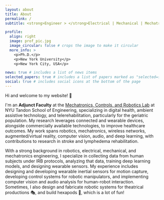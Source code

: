 ```yaml
---
layout: about
title: About
permalink: /
subtitle: <strong>Engineer > </strong>Electrical | Mechanical | Mechatronics & Robotics<br><strong>Dessert Connoisseur</strong>🍦(Self proclaimed)

profile:
  align: right
  image: prof_pic.jpg
  image_circular: false # crops the image to make it circular
  more_info: >
    <p>Ph.D.</p>
    <p>New York University</p>
    <p>New York City, USA</p>

news: true # includes a list of news items
selected_papers: true # includes a list of papers marked as "selected={true}"
social: true # includes social icons at the bottom of the page
---
```


Hi and welcome to my website! :wave:

I'm an **Adjunct Faculty** at the [Mechatronics, Controls, and Robotics Lab](http://mechatronics.engineering.nyu.edu/) at NYU Tandon School of Engineering, specializing in digital health, ambient assistive technology, and telerehabilitation, particularly for the geriatric population. My research leverages connected and wearable devices, alongside commercially available technologies, to improve healthcare outcomes. My work spans robotics, mechatronics, wireless networks, augmented/virtual reality, computer vision, audio, and deep learning, with contributions to research in stroke and lymphedema rehabilitation.

With a strong background in robotics, electrical, mechanical, and mechatronics engineering, I specialize in collecting data from human subjects under IRB protocols, analyzing that data, training deep learning models, and designing wearable sensors. My experience includes designing and developing wearable inertial sensors for motion capture, developing control systems for robotic manipulators, and implementing computer vision and audio analysis for human-robot interaction. Sometimes, I also design and fabricate robotic systems for theatrical productions :performing_arts:, and build hexapods :octopus:, which is a lot of fun!
